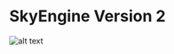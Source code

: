 # SkyEngine Version 2

![alt text](https://github.com/NotTofuFood/SkyEngineV2/blob/main/Capture.PNG?raw=true)
